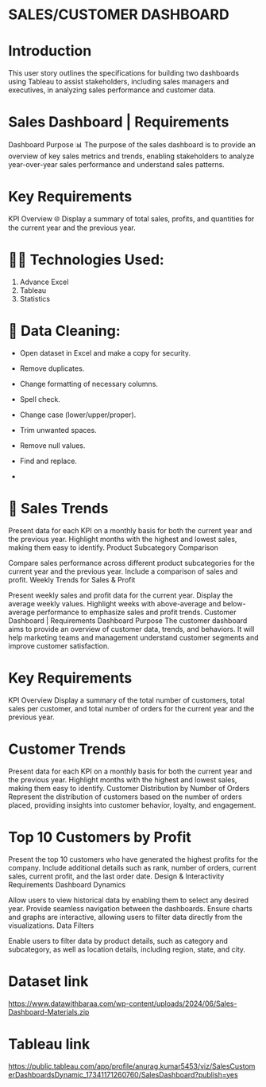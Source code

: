 # SALES/CUSTOMER DASHBOARD 

# Introduction
This user story outlines the specifications for building two dashboards using Tableau to assist stakeholders, including sales managers and executives, in analyzing sales performance and customer data.

# Sales Dashboard | Requirements
Dashboard Purpose 📊 
The purpose of the sales dashboard is to provide an overview of key sales metrics and trends, enabling stakeholders to analyze year-over-year sales performance and understand sales patterns.

# Key Requirements
KPI Overview  🌐 
Display a summary of total sales, profits, and quantities for the current year and the previous year.

# 👨‍💻 Technologies Used:
1. Advance Excel
2. Tableau
3. Statistics

# 🧹 Data Cleaning:

* Open dataset in Excel and make a copy for security.

* Remove duplicates.

* Change formatting of necessary columns.

* Spell check.

* Change case (lower/upper/proper).

* Trim unwanted spaces.

* Remove null values.

* Find and replace.
* 
#  📜 Sales Trends

Present data for each KPI on a monthly basis for both the current year and the previous year.
Highlight months with the highest and lowest sales, making them easy to identify.
Product Subcategory Comparison

Compare sales performance across different product subcategories for the current year and the previous year.
Include a comparison of sales and profit.
Weekly Trends for Sales & Profit

Present weekly sales and profit data for the current year.
Display the average weekly values.
Highlight weeks with above-average and below-average performance to emphasize sales and profit trends.
Customer Dashboard | Requirements
Dashboard Purpose
The customer dashboard aims to provide an overview of customer data, trends, and behaviors. It will help marketing teams and management understand customer segments and improve customer satisfaction.

# Key Requirements
KPI Overview
Display a summary of the total number of customers, total sales per customer, and total number of orders for the current year and the previous year.

# Customer Trends

Present data for each KPI on a monthly basis for both the current year and the previous year.
Highlight months with the highest and lowest sales, making them easy to identify.
Customer Distribution by Number of Orders
Represent the distribution of customers based on the number of orders placed, providing insights into customer behavior, loyalty, and engagement.

# Top 10 Customers by Profit

Present the top 10 customers who have generated the highest profits for the company.
Include additional details such as rank, number of orders, current sales, current profit, and the last order date.
Design & Interactivity Requirements
Dashboard Dynamics

Allow users to view historical data by enabling them to select any desired year.
Provide seamless navigation between the dashboards.
Ensure charts and graphs are interactive, allowing users to filter data directly from the visualizations.
Data Filters

Enable users to filter data by product details, such as category and subcategory, as well as location details, including region, state, and city.


# Dataset link
https://www.datawithbaraa.com/wp-content/uploads/2024/06/Sales-Dashboard-Materials.zip

# Tableau link
https://public.tableau.com/app/profile/anurag.kumar5453/viz/SalesCustomerDashboardsDynamic_17341171260760/SalesDashboard?publish=yes
